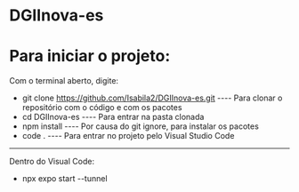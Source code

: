 # DGIInova-es

# Para iniciar o projeto:
Com o terminal aberto, digite:

- git clone https://github.com/Isabila2/DGIInova-es.git ---- Para clonar o repositório com o código e com os pacotes
- cd DGIInova-es ---- Para entrar na pasta clonada
- npm install ---- Por causa do git ignore, para instalar os pacotes
- code . ---- Para entrar no projeto pelo Visual Studio Code
  
_____________________________________________________________________________________

Dentro do Visual Code:
- npx expo start --tunnel
  
